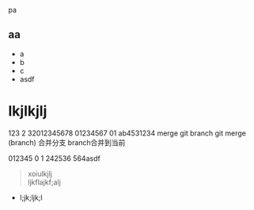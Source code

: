 pa
## aa
- a
- b
- c
- asdf
# lkjlkjlj

123
2
32012345678
01234567
01
ab4531234
merge 
git branch
git merge (branch) 合并分支 branch合并到当前

012345
0
1
242536
564asdf
> xoiulkjlj    
> ljkflajkf;alj    
- l;jk;ljk;l
